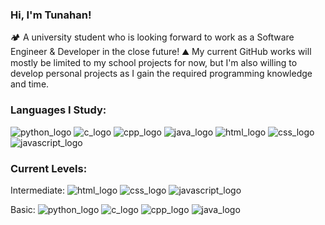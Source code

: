 ### Hi, I'm Tunahan!

🏕️ A university student who is looking forward to work as a Software Engineer & Developer in the close future!
⛰️ My current GitHub works will mostly be limited to my school projects for now, but I'm also willing to develop personal projects as I gain the required programming knowledge and time.

### Languages I Study:
![python_logo](https://github.com/tunahantarhan/tunahantarhan/assets/84129081/0cfcc03a-27a0-47e5-a376-0e43b86f41ac)
![c_logo](https://github.com/tunahantarhan/tunahantarhan/assets/84129081/5a3897b6-6e61-4bcd-a284-f5ddeed6ca7f)
![cpp_logo](https://github.com/tunahantarhan/tunahantarhan/assets/84129081/54071fb6-8c18-45bb-8c24-f98b13f098a7)
![java_logo](https://github.com/tunahantarhan/tunahantarhan/assets/84129081/5525362b-b468-4c51-a487-29eb060f8eb2)
![html_logo](https://github.com/tunahantarhan/tunahantarhan/assets/84129081/41a0bd1a-5c82-4750-a702-4aa49179ffb1)
![css_logo](https://github.com/tunahantarhan/tunahantarhan/assets/84129081/2d490ca9-a2af-4733-8124-1e6eb6930e3e)
![javascript_logo](https://github.com/tunahantarhan/tunahantarhan/assets/84129081/af0fb8b0-14d3-429d-ae1b-888e2f6c1e57)

### Current Levels:
Intermediate:
![html_logo](https://github.com/tunahantarhan/tunahantarhan/assets/84129081/41a0bd1a-5c82-4750-a702-4aa49179ffb1)
![css_logo](https://github.com/tunahantarhan/tunahantarhan/assets/84129081/2d490ca9-a2af-4733-8124-1e6eb6930e3e)
![javascript_logo](https://github.com/tunahantarhan/tunahantarhan/assets/84129081/af0fb8b0-14d3-429d-ae1b-888e2f6c1e57)

Basic:
![python_logo](https://github.com/tunahantarhan/tunahantarhan/assets/84129081/0cfcc03a-27a0-47e5-a376-0e43b86f41ac)
![c_logo](https://github.com/tunahantarhan/tunahantarhan/assets/84129081/5a3897b6-6e61-4bcd-a284-f5ddeed6ca7f)
![cpp_logo](https://github.com/tunahantarhan/tunahantarhan/assets/84129081/54071fb6-8c18-45bb-8c24-f98b13f098a7)
![java_logo](https://github.com/tunahantarhan/tunahantarhan/assets/84129081/5525362b-b468-4c51-a487-29eb060f8eb2)

<!--
**tunahantarhan/tunahantarhan** is a ✨ _special_ ✨ repository because its `README.md` (this file) appears on your GitHub profile.

Here are some ideas to get you started:

- 🔭 I’m currently working on ...
- 🌱 I’m currently learning ...
- 👯 I’m looking to collaborate on ...
- 🤔 I’m looking for help with ...
- 💬 Ask me about ...
- 📫 How to reach me: ...
- 😄 Pronouns: ...
- ⚡ Fun fact: ...
-->
